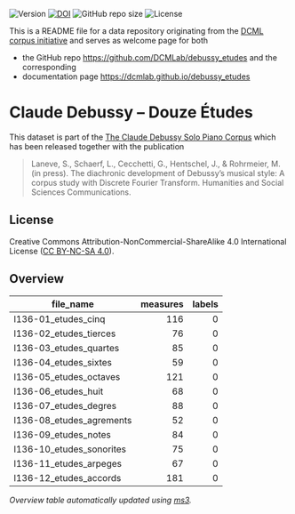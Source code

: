 ![Version](https://img.shields.io/github/v/release/DCMLab/debussy_etudes?display_name=tag)
[![DOI](https://zenodo.org/badge/563764725.svg)](https://zenodo.org/badge/latestdoi/563764725)
![GitHub repo size](https://img.shields.io/github/repo-size/DCMLab/debussy_etudes)
![License](https://img.shields.io/badge/license-CC%20BY--NC--SA%204.0-9cf)


This is a README file for a data repository originating from the [DCML corpus initiative](https://github.com/DCMLab/dcml_corpora)
and serves as welcome page for both 

* the GitHub repo https://github.com/DCMLab/debussy_etudes and the corresponding
* documentation page https://dcmlab.github.io/debussy_etudes

# Claude Debussy – Douze Études

This dataset is part of the [The Claude Debussy Solo Piano Corpus](https://github.com/DCMLab/debussy_piano) which has been released together with the publication

> Laneve, S., Schaerf, L., Cecchetti, G., Hentschel, J., & Rohrmeier, M. (in press). The diachronic development of Debussy’s musical style: A corpus study with Discrete Fourier Transform. Humanities and Social Sciences Communications.


## License

Creative Commons Attribution-NonCommercial-ShareAlike 4.0 International License ([CC BY-NC-SA 4.0](https://creativecommons.org/licenses/by-nc-sa/4.0/)).

## Overview
|       file_name        |measures|labels|
|------------------------|-------:|-----:|
|l136-01_etudes_cinq     |     116|     0|
|l136-02_etudes_tierces  |      76|     0|
|l136-03_etudes_quartes  |      85|     0|
|l136-04_etudes_sixtes   |      59|     0|
|l136-05_etudes_octaves  |     121|     0|
|l136-06_etudes_huit     |      68|     0|
|l136-07_etudes_degres   |      88|     0|
|l136-08_etudes_agrements|      52|     0|
|l136-09_etudes_notes    |      84|     0|
|l136-10_etudes_sonorites|      75|     0|
|l136-11_etudes_arpeges  |      67|     0|
|l136-12_etudes_accords  |     181|     0|


*Overview table automatically updated using [ms3](https://johentsch.github.io/ms3/).*
